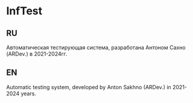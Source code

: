 # InfTest
## RU
Автоматическая тестирующая система, разработана Антоном Сахно (ARDev.) в 2021-2024гг.

## EN
Automatic testing system, developed by Anton Sakhno (ARDev.) in 2021-2024 years.
